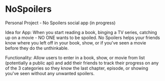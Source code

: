 # NoSpoilers
Personal Project - No Spoilers social app (in progress)

Idea for App: When you start reading a book, binging a TV series, catching up on a movie - NO ONE wants to be spoiled. No Spoilers helps your friends know where you left off in your book, show, or if you've seen a movie before they do the unthinkable.

Functionality: Allow users to enter in a book, show, or movie from list (potentially a public api) and add their friends to track their progress on any of the 3 categories so they know the last chapter, episode, or showing you've seen without any unwanted spoilers.
